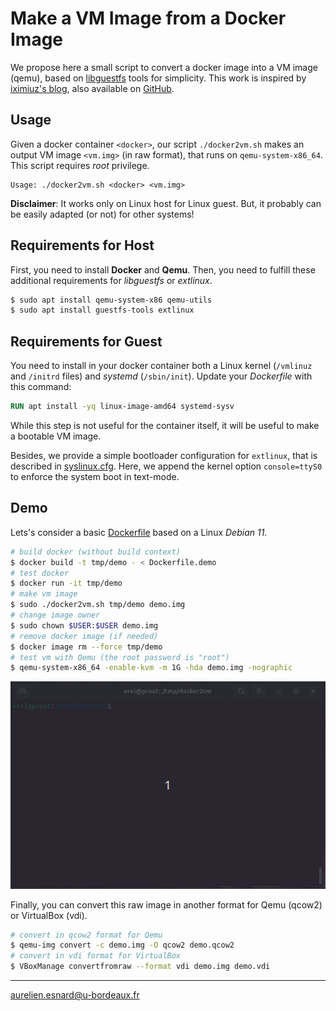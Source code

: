 # Make a VM Image from a Docker Image

We propose here a small script to convert a docker image into a VM image (qemu),
based on [libguestfs](https://libguestfs.org) tools for simplicity. This work is
inspired by [iximiuz's
blog](https://iximiuz.com/en/posts/from-docker-container-to-bootable-linux-disk-image/),
also available on [GitHub](https://github.com/iximiuz/docker-to-linux).

## Usage

Given a docker container `<docker>`, our script `./docker2vm.sh` makes an output
VM image `<vm.img>` (in raw format), that runs on `qemu-system-x86_64`. This
script requires *root* privilege.

```
Usage: ./docker2vm.sh <docker> <vm.img>
```

**Disclaimer**: It works only on Linux host for Linux guest. But, it probably can be easily adapted (or not) for other systems!

## Requirements for Host

First, you need to install **Docker** and **Qemu**. Then, you need to fulfill
these additional requirements for *libguestfs* or *extlinux*.

```bash
$ sudo apt install qemu-system-x86 qemu-utils
$ sudo apt install guestfs-tools extlinux
```

## Requirements for Guest

You need to install in your docker container both a Linux kernel (`/vmlinuz` and
`/initrd` files) and *systemd* (`/sbin/init`). Update your *Dockerfile* with this command:

```Dockerfile
RUN apt install -yq linux-image-amd64 systemd-sysv
```

While this step is not useful for the container itself, it will be useful to
make a bootable VM image.

Besides, we provide a simple bootloader configuration for `extlinux`, that is
described in [syslinux.cfg](syslinux.cfg). Here, we append the kernel option
`console=ttyS0` to enforce the system boot in text-mode.

## Demo

Lets's consider a basic [Dockerfile](Dockerfile.demo) based on a Linux *Debian
11*.

```bash
# build docker (without build context)
$ docker build -t tmp/demo - < Dockerfile.demo
# test docker
$ docker run -it tmp/demo
# make vm image
$ sudo ./docker2vm.sh tmp/demo demo.img
# change image owner
$ sudo chown $USER:$USER demo.img
# remove docker image (if needed)
$ docker image rm --force tmp/demo
# test vm with Qemu (the root password is "root")
$ qemu-system-x86_64 -enable-kvm -m 1G -hda demo.img -nographic
```

![](demo.gif)

Finally, you can convert this raw image in another format for Qemu (qcow2) or
VirtualBox (vdi).

```bash
# convert in qcow2 format for Qemu
$ qemu-img convert -c demo.img -O qcow2 demo.qcow2
# convert in vdi format for VirtualBox
$ VBoxManage convertfromraw --format vdi demo.img demo.vdi
```

---
<aurelien.esnard@u-bordeaux.fr>

